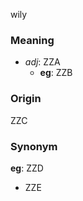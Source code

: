 wily
### Meaning
+ _adj_: ZZA
    + __eg__: ZZB

### Origin

ZZC

### Synonym

__eg__: ZZD

+ ZZE


